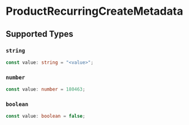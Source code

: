 # ProductRecurringCreateMetadata


## Supported Types

### `string`

```typescript
const value: string = "<value>";
```

### `number`

```typescript
const value: number = 180463;
```

### `boolean`

```typescript
const value: boolean = false;
```

